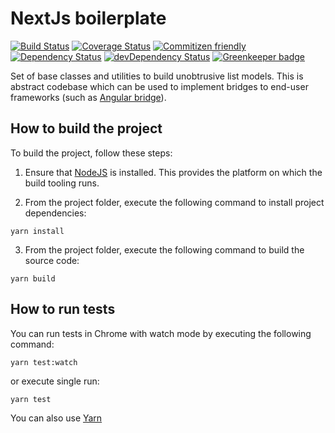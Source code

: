 # NextJs boilerplate

[![Build Status](https://travis-ci.org/SerZubkov/nextjs-boilerplate.svg?branch=master)](https://travis-ci.org/SerZubkov/nextjs-boilerplate)
[![Coverage Status](https://coveralls.io/repos/github/SerZubkov/nextjs-boilerplate/badge.svg?branch=master)](https://coveralls.io/github/SerZubkov/nextjs-boilerplate?branch=master)
[![Commitizen friendly](https://img.shields.io/badge/commitizen-friendly-brightgreen.svg)](http://commitizen.github.io/cz-cli/)
[![Dependency Status](https://david-dm.org/SerZubkov/nextjs-boilerplate.svg)](https://david-dm.org/SerZubkov/nextjs-boilerplate)
[![devDependency Status](https://david-dm.org/SerZubkov/nextjs-boilerplate/dev-status.svg)](https://david-dm.org/SerZubkov/nextjs-boilerplate?type=dev)
[![Greenkeeper badge](https://badges.greenkeeper.io/SerZubkov/nextjs-boilerplate.svg)](https://greenkeeper.io/)

Set of base classes and utilities to build unobtrusive list models. 
This is abstract codebase which can be used to implement bridges to end-user frameworks (such as [Angular bridge](https://github.com/eastbanctechru/right-angled)).

## How to build the project

To build the project, follow these steps:

1. Ensure that [NodeJS](http://nodejs.org/) is installed. This provides the platform on which the build tooling runs.

2. From the project folder, execute the following command to install project dependencies:

  ```shell
  yarn install
  ```
3. From the project folder, execute the following command to build the source code:

  ```shell
  yarn build
  ```
## How to run tests

You can run tests in Chrome with watch mode by executing the following command: 

  ```shell
  yarn test:watch
  ```
  or execute single run:
  
  ```shell
  yarn test
  ```

You can also use [Yarn](https://yarnpkg.com/)
